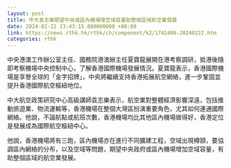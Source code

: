 ```yaml
---
layout: post
title: 中大袁志樂期望中央或區內機場增空域容量助整個區域航空業發展
date: 2024-02-22 23:43:15.000000000 +08:00
link: https://news.rthk.hk/rthk/ch/component/k2/1741486-20240222.htm
categories: rthk
---
```


中央港澳工作辦公室主任、國務院港澳辦主任夏寶龍展開在港考察調研，抵港後隨即考察機場中央控制中心，了解香港國際機場發展情況。夏寶龍表示，香港國際機場是享譽全球的「金字招牌」，中央將繼續支持香港拓展航空網絡，進一步鞏固並提升香港國際航空樞紐地位。

中大航空政策研究中心高級講師袁志樂表示，航空業對整體經濟影響深遠，包括推動旅遊業、物流運輸等，香港機場在整個大灣區扮演重要角色，尤其如何連通國際網絡。他說，不論航點或航班次數，香港機場均比其他區內機場做得好，香港定位是發展成為國際航空樞紐中心。

他說，香港機場將有三跑，區內機場亦在進行不同擴建工程，空域出現樽頸，要協調區內網絡的分布，以及空域等問題，期望中央政府或區內機場增加空域容量，有助整個區域的航空業發展。
